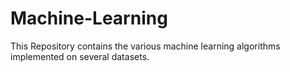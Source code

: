 # Machine-Learning

This Repository contains the various machine learning algorithms implemented on several datasets.
